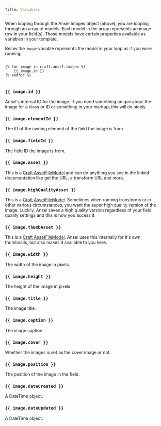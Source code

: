 ```yaml
---
Title: Variables
---
```


When looping through the Ansel Images object (above), you are looping through an array of models. Each model in the array represents an image row in your field(s). Those models have certain properties available as variables in your template.

Below the `image` variable represents the model in your loop as if you were running:

<div class="content-blocks__pre-wrapper content-blocks__pre-wrapper--example">
<pre class="content-blocks__pre content-blocks__pre--example  language-twig">
<code class="content-blocks__code content-blocks__code--example  language-twig">
{% for image in craft.ansel.images %}
	{{ image.id }}
{% endfor %}
</code>
</pre>
</div>

### `{{ image.id }}`

Ansel's internal ID for the image. If you need something unique about the image for a class or ID or something in your markup, this will do nicely.

### `{{ image.elementId }}`

The ID of the owning element of the field the image is from.

### `{{ image.fieldId }}`

The field ID the image is from.

### `{{ image.asset }}`

This is a [Craft AssetFileModel] and can do anything you see in the linked documentation like get the URL, a transform URL and more.

[Craft AssetFileModel]: https://craftcms.com/docs/templating/assetfilemodel

### `{{ image.highQualityAsset }}`

This is a [Craft AssetFileModel]. Sometimes when running transforms or in other various circumstances, you want the super high quality version of the image. Luckily, Ansel saves a high quality version regardless of your field quality settings and this is how you access it.

### `{{ image.thumbAsset }}`

This is a [Craft AssetFileModel]. Ansel uses this internally for it's own thumbnails, but also makes it available to you here.

### `{{ image.width }}`

The width of the image in pixels.

### `{{ image.height }}`

The height of the image in pixels.

### `{{ image.title }}`

The image title.

### `{{ image.caption }}`

The image caption.

### `{{ image.cover }}`

Whether the images is set as the cover image or not.

### `{{ image.position }}`

The position of the image in the field.

### `{{ image.dateCreated }}`

A DateTime object.

### `{{ image.dateUpdated }}`

A DateTime object.
